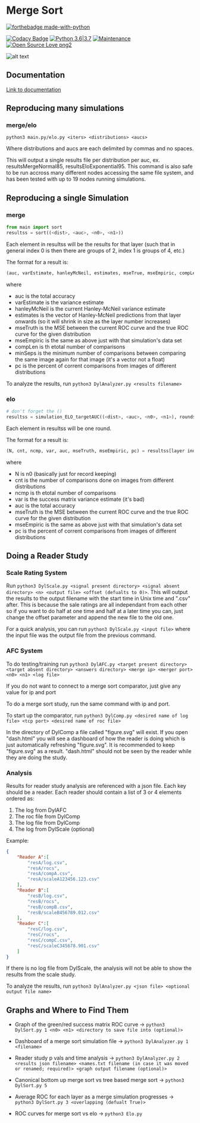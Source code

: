 # Merge Sort

[![forthebadge made-with-python](http://ForTheBadge.com/images/badges/made-with-python.svg)](https://www.python.org/)

[![Codacy Badge](https://api.codacy.com/project/badge/Grade/96b3634f1abe48dc93b5ac19307bb394)](https://www.codacy.com/app/Neywiny/merge-sort?utm_source=github.com&utm_medium=referral&utm_content=Neywiny/merge-sort&utm_campaign=Badge_Grade)
[![Python 3.6|3.7](https://img.shields.io/badge/python-3.6%20%7C%203.7-blue)](https://www.python.org/downloads/release/python-370/)
[![Maintenance](https://img.shields.io/badge/Maintained%3F-yes-green.svg)](https://GitHub.com/Naereen/StrapDown.js/graphs/commit-activity)
[![Open Source Love png2](https://badges.frapsoft.com/os/v2/open-source.png?v=103)](https://github.com/ellerbrock/open-source-badges/)

![alt text](https://github.com/Neywiny/merge-sort/blob/master/repository-pic.png)

## Documentation

[Link to documentation](https://neywiny.github.io/merge-sort/)

## Reproducing many simulations

### merge/elo

```python3 main.py/elo.py <iters> <distributions> <aucs>```

Where distributions and aucs are each delimited by commas and no spaces.

This will output a single results file per distribution per auc, ex. resultsMergeNormal85, resultsEloExponential95. This command is also safe to be run accross many different nodes accessing the same file system, and has been tested with up to 19 nodes running simulations.

## Reproducing a single Simulation

### merge

```python
from main import sort
resultss = sort((<dist>, <auc>, <n0>, <n1>))
```

Each element in resultss will be the results for that layer (such that in general index 0 is then there are groups of 2, index 1 is groups of 4, etc.)

The format for a result is:

```python
(auc, varEstimate, hanleyMcNeil, estimates, mseTrue, mseEmpiric, compLen, minSeps, pc) = resultss[layer index]
```

where

-   auc is the total accuracy
-   varEstimate is the variance estimate
-   hanleyMcNeil is the current Hanley-McNeil variance estimate
-   estimates is the vector of Hanley-McNeil predictions from that layer onwards (so it will shrink in size as the layer number increases)
-   mseTruth is the MSE between the current ROC curve and the true ROC curve for the given distribution
-   mseEmpiric is the same as above just with that simulation's data set
-   compLen is th etotal number of comparisons
-   minSeps is the minimum number of comparisons between comparing the same image again for that image (it's a vector not a float)
-   pc is the percent of corrent comparisons from images of different distributions

To analyze the results, run `python3 DylAnalyzer.py <results filename>`

### elo

```python
# don't forget the ()
resultss = simulation_ELO_targetAUC((<dist>, <auc>, <n0>, <n1>), rounds=14)
```

Each element in resultss will be one round.

The format for a result is:

```python
(N, cnt, ncmp, var, auc, mseTruth, mseEmpiric, pc) = resultss[layer index]
```

where

-   N is n0 (basically just for record keeping)
-   cnt is the number of comparisons done on images from different distributions
-   ncmp is th etotal number of comparisons
-   var is the success matrix variance estimate (it's bad)
-   auc is the total accuracy
-   mseTruth is the MSE between the current ROC curve and the true ROC curve for the given distribution
-   mseEmpiric is the same as above just with that simulation's data set
-   pc is the percent of corrent comparisons from images of different distributions

## Doing a Reader Study

### Scale Rating System

Run `python3 DylScale.py <signal present directory> <signal absent directory> <n> <output file> <offset (defualts to 0)>`. This will output the results to the output filename with the start time in Unix time and ".csv" after. This is because the sale ratings are all independant from each other so if you want to do half at one time and half at a later time you can, just change the offset parameter and append the new file to the old one.

For a quick analysis, you can run `python3 DylScale.py <input file>` where the input file was the output file from the previous command.

### AFC System

To do testing/training run `python3 DylAFC.py <target present directory> <target absent directory> <answers directory> <merge ip> <merger port> <n0> <n1> <log file>`

If you do not want to connect to a merge sort comparator, just give any value for ip and port

To do a merge sort study, run the same command with ip and port.

To start up the comparator, run `python3 DylComp.py <desired name of log file> <tcp port> <desired name of roc file>`

In the directory of DylComp a file called "figure.svg" will exist. If you open "dash.html" you will see a dashboard of how the reader is doing which is just automatically refreshing "figure.svg". It is recommended to keep "figure.svg" as a result. "dash.html" should not be seen by the reader while they are doing the study.

### Analysis

Results for reader study analysis are referenced with a json file. Each key should be a reader. Each reader should contain a list of 3 or 4 elements ordered as:

1.  The log from DylAFC
2.  The roc file from DylComp
3.  The log file from DylComp
4.  The log from DylScale (optional)

Example:

```json
{
    "Reader A":[
        "resA/log.csv",
        "resA/rocs",
        "resA/compA.csv",
        "resA/scaleA123456.123.csv"
    ],
    "Reader B":[
        "resB/log.csv",
        "resB/rocs",
        "resB/compB.csv",
        "resB/scaleB456789.012.csv"
    ],
    "Reader C":[
        "resC/log.csv",
        "resC/rocs",
        "resC/compC.csv",
        "resC/scaleC345678.901.csv"
    ]
}
```

If there is no log file from DylScale, the analysis will not be able to show the results from the scale study.

To analyze the results, run `python3 DylAnalyzer.py <json file> <optional output file name>`

## Graphs and Where to Find Them

-   Graph of the green/red success matrix ROC curve -> `python3 DylSort.py 1 <n0> <n1> <directory to save file into (optional)>`

-   Dashboard of a merge sort simulation file -> `python3 DylAnalyzer.py 1 <filename>`

-   Reader study p vals and time analysis -> `python3 DylAnalyzer.py 2 <results json filename> <names.txt filename (in case it was moved or renamed; required)> <graph output filename (optional)>`

-   Canonical bottom up merge sort vs tree based merge sort -> `python3 DylSort.py 5`

-   Average ROC for each layer as a merge simulation progresses -> `python3 DylSort.py 3 <overlapping (defualt True)>`

-   ROC curves for merge sort vs elo -> `python3 Elo.py`
